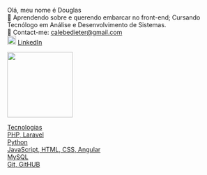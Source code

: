 Olá, meu nome é Douglas <br>
🌱 Aprendendo sobre e querendo embarcar no front-end; Cursando Tecnólogo em Análise e Desenvolvimento de Sistemas.<br>
📩 Contact-me: calebedieter@gmail.com
<br><img src="https://cdn.jsdelivr.net/gh/devicons/devicon/icons/linkedin/linkedin-original.svg" width="20px"/> <a href="https://www.linkedin.com/in/douglas-dieter-802893294/" target="blank">LinkedIn</a>
<div width="100%">
  <a href="https://github.com/DouglasDieter">
  <img height="150em" src="https://github-readme-stats.vercel.app/api/top-langs/?username=DouglasDieter&layout=compact&langs_count=7&theme=onedark"/>
</div>

Tecnologias<br>
PHP, Laravel<br>
Python<br>
JavaScript, HTML, CSS, Angular<br>
MySQL<br>
Git, GitHUB<br>
